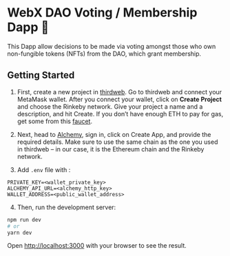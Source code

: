 # WebX DAO Voting / Membership Dapp 🧬

This Dapp allow decisions to be made via voting amongst those who own non-fungible tokens (NFTs) from the DAO, which grant membership.

## Getting Started

1. First, create a new project in [thirdweb](https://thirdweb.com/). Go to thirdweb and connect your MetaMask wallet. After you connect your wallet, click on **Create Project** and choose the Rinkeby network.
Give your project a name and a description, and hit Create. If you don’t have enough ETH to pay for gas, get some from this [faucet](https://rinkebyfaucet.com/).

2. Next, head to [Alchemy](https://www.alchemy.com/), sign in, click on Create App, and provide the required details. Make sure to use the same chain as the one you used in thirdweb – in our case, it is the Ethereum chain and the Rinkeby network.

3. Add `.env` file with :

```env
PRIVATE_KEY=<wallet_private_key>
ALCHEMY_API_URL=<alchemy_http_key>
WALLET_ADDRESS=<public_wallet_address>
```

4. Then, run the development server:

```bash
npm run dev
# or
yarn dev
```

Open [http://localhost:3000](http://localhost:3000) with your browser to see the result.